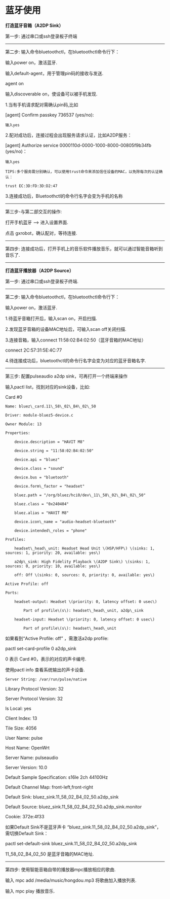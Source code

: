 # 蓝牙使用

**打造蓝牙音箱（A2DP Sink）**

第一步: 通过串口或ssh登录板子终端

---

第二步: 输入命令bluetoothctl，在bluetoothctl命令行下：

输入power on，激活蓝牙.

输入default-agent，用于管理pin码的接收与发送.

agent on

输入discoverable on，使设备可以被手机发现.

1.当有手机请求配对需确认pin码,比如

\[agent\] Confirm passkey 736537 \(yes/no\):

```
输入yes

```

2.配对成功后，连接过程会出现服务请求认证，比如A2DP服务：

\[agent\] Authorize service 0000110d-0000-1000-8000-00805f9b34fb \(yes/no\)：

```
输入yes

TIPS:多个服务需分别确认，可以使用trust命令来添加信任设备的MAC，以免除每次的认证确认：

trust EC:3D:FD:3D:D2:47

```

3.连接成功后，Bluetoothctl的命令行名字会变为手机的名称

---

第三步-与第二部交互的操作:

打开手机蓝牙 --&gt; 进入设置界面.

点击 gxrobot，确认配对，等待连接.

---

第四步: 连接成功后，打开手机上的音乐软件播放音乐，就可以通过智能音箱听到音乐了.

---

**打造蓝牙播放器（A2DP Source）**

第一步: 通过串口或ssh登录板子终端.

---

第二步: 输入命令bluetoothctl，在bluetoothctl命令行下：

输入power on，激活蓝牙.

1.待蓝牙音箱打开后，输入scan on，开启扫描.

2.发现蓝牙音箱的设备MAC地址后，可输入scan off关闭扫描.

3.连接音箱，输入connect 11:58:02:B4:02:50（蓝牙音箱的MAC地址）

connect 2C:57:31:5E:4C:77

4.待连接成功后，bluetoothctl的命令行名字会变为对应的蓝牙音箱名字.

---

第三步: 配置pulseaudio a2dp sink，可再打开一个终端来操作

输入pactl list，找到对应的sink设备，比如:

Card \#0

```
Name: bluez\_card.11\_58\_02\_B4\_02\_50

Driver: module-bluez5-device.c

Owner Module: 13

Properties:

    device.description = "HAVIT M8"

    device.string = "11:58:02:B4:02:50"

    device.api = "bluez"

    device.class = "sound"

    device.bus = "bluetooth"

    device.form\_factor = "headset"

    bluez.path = "/org/bluez/hci0/dev\_11\_58\_02\_B4\_02\_50"

    bluez.class = "0x240404"

    bluez.alias = "HAVIT M8"

    device.icon\_name = "audio-headset-bluetooth"

    device.intended\_roles = "phone"

Profiles:

    headset\_head\_unit: Headset Head Unit \(HSP/HFP\) \(sinks: 1, sources: 1, priority: 20, available: yes\)

    a2dp\_sink: High Fidelity Playback \(A2DP Sink\) \(sinks: 1, sources: 0, priority: 10, available: yes\)

    off: Off \(sinks: 0, sources: 0, priority: 0, available: yes\)

Active Profile: off

Ports:

    headset-output: Headset \(priority: 0, latency offset: 0 usec\)

        Part of profile\(s\): headset\_head\_unit, a2dp\_sink

    headset-input: Headset \(priority: 0, latency offset: 0 usec\)

        Part of profile\(s\): headset\_head\_unit

```

如果看到“Active Profile: off” ，需激活a2dp profile:

pactl set-card-profile 0 a2dp\_sink

0 表示 Card \#0，表示的对应的声卡编号.

使用pactl info 查看系统输出的声卡设备.

```
Server String: /var/run/pulse/native

```

Library Protocol Version: 32

Server Protocol Version: 32

Is Local: yes

Client Index: 13

Tile Size: 4056

User Name: pulse

Host Name: OpenWrt

Server Name: pulseaudio

Server Version: 10.0

Default Sample Specification: s16le 2ch 44100Hz

Default Channel Map: front-left,front-right

Default Sink: bluez\_sink.11\_58\_02\_B4\_02\_50.a2dp\_sink

Default Source: bluez\_sink.11\_58\_02\_B4\_02\_50.a2dp\_sink.monitor

Cookie: 372e:4f33

如果Default Sink不是蓝牙声卡 “bluez\_sink.11\_58\_02\_B4\_02\_50.a2dp\_sink”，需切换Default Sink：

pactl set-default-sink bluez\_sink.11\_58\_02\_B4\_02\_50.a2dp\_sink

11\_58\_02\_B4\_02\_50 是蓝牙音箱的MAC地址.

---

第四步: 使用智能音箱自带的播放器mpc播放相应的歌曲.

输入 mpc add /media/music/hongdou.mp3 将歌曲加入播放列表.

输入 mpc play 播放音乐.

